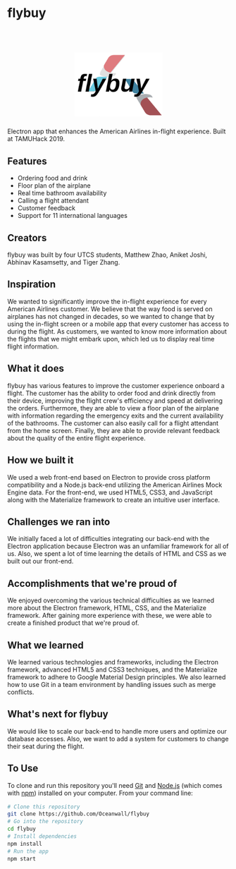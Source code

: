# flybuy

<h1 align="center">
  <br>
    <a href="">
      <img src="https://raw.githubusercontent.com/Oceanwall/flybuy/master/images/logo.png" alt="flybuy" width="200">
    </a>
</h1>

Electron app that enhances the American Airlines in-flight experience. Built at TAMUHack 2019.

## Features

- Ordering food and drink
- Floor plan of the airplane
- Real time bathroom availability
- Calling a flight attendant
- Customer feedback
- Support for 11 international languages

## Creators

flybuy was built by four UTCS students, Matthew Zhao, Aniket Joshi, Abhinav Kasamsetty, and Tiger Zhang.

## Inspiration

We wanted to significantly improve the in-flight experience for every American Airlines customer. We believe that the way food is served on airplanes has not changed in decades, so we wanted to change that by using the in-flight screen or a mobile app that every customer has access to during the flight. As customers, we wanted to know more information about the flights that we might embark upon, which led us to display real time flight information.

## What it does

flybuy has various features to improve the customer experience onboard a flight. The customer has the ability to order food and drink directly from their device, improving the flight crew's efficiency and speed at delivering the orders. Furthermore, they are able to view a floor plan of the airplane with information regarding the emergency exits and the current availability of the bathrooms. The customer can also easily call for a flight attendant from the home screen. Finally, they are able to provide relevant feedback about the quality of the entire flight experience.

## How we built it

We used a web front-end based on Electron to provide cross platform compatibility and a Node.js back-end utilizing the American Airlines Mock Engine data. For the front-end, we used HTML5, CSS3, and JavaScript along with the Materialize framework to create an intuitive user interface.

## Challenges we ran into

We initially faced a lot of difficulties integrating our back-end with the Electron application because Electron was an unfamiliar framework for all of us. Also, we spent a lot of time learning the details of HTML and CSS as we built out our front-end.

## Accomplishments that we're proud of

We enjoyed overcoming the various technical difficulties as we learned more about the Electron framework, HTML, CSS, and the Materialize framework. After gaining more experience with these, we were able to create a finished product that we're proud of.

## What we learned

We learned various technologies and frameworks, including the Electron framework, advanced HTML5 and CSS3 techniques, and the Materialize framework to adhere to Google Material Design principles. We also learned how to use Git in a team environment by handling issues such as merge conflicts.

## What's next for flybuy

We would like to scale our back-end to handle more users and optimize our database accesses. Also, we want to add a system for customers to change their seat during the flight.

## To Use

To clone and run this repository you'll need [Git](https://git-scm.com) and [Node.js](https://nodejs.org/en/download/) (which comes with [npm](http://npmjs.com)) installed on your computer. From your command line:

```bash
# Clone this repository
git clone https://github.com/Oceanwall/flybuy
# Go into the repository
cd flybuy
# Install dependencies
npm install
# Run the app
npm start
```
